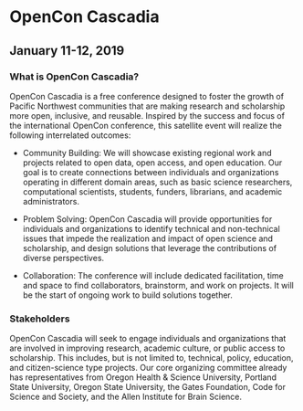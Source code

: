 # OpenCon Cascadia
## January 11-12, 2019  

### What is OpenCon Cascadia?
OpenCon Cascadia is a free conference designed to foster the growth of Pacific Northwest communities that are making research and scholarship more open, inclusive, and reusable.  Inspired by the success and focus of the international OpenCon conference, this satellite event will realize the following interrelated outcomes:

* Community Building: We will showcase existing regional work and projects related to open data, open access, and open education. Our goal is to create connections between individuals and organizations operating in different domain areas, such as basic science researchers, computational scientists, students, funders, librarians, and academic administrators.  

* Problem Solving: OpenCon Cascadia will provide opportunities for individuals and organizations to identify technical and non-technical issues that impede the realization and impact of open science and scholarship, and design solutions that leverage the contributions of diverse perspectives.  

* Collaboration: The conference will include dedicated facilitation, time and space to find collaborators, brainstorm, and work on projects. It will be the start of ongoing work to build solutions together.  

### Stakeholders
OpenCon Cascadia will seek to engage individuals and organizations that are involved in  improving research, academic culture, or public access to scholarship. This includes, but is not limited to, technical, policy, education, and citizen-science type projects. Our core organizing committee already has representatives from Oregon Health & Science University, Portland State University, Oregon State University, the Gates Foundation, Code for Science and Society, and the Allen Institute for Brain Science.  
